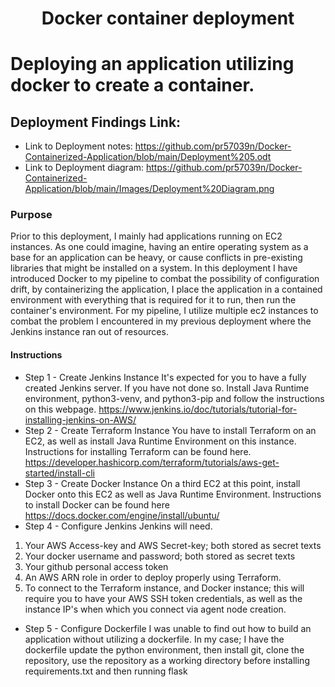 <h1 align="center">Docker container deployment<h1> 
  
Deploying an application utilizing docker to create a container.

## Deployment Findings Link:
- Link to Deployment notes: https://github.com/pr57039n/Docker-Containerized-Application/blob/main/Deployment%205.odt
- Link to Deployment diagram: https://github.com/pr57039n/Docker-Containerized-Application/blob/main/Images/Deployment%20Diagram.png

### Purpose

  Prior to this deployment, I mainly had applications running on EC2 instances. As one could imagine, having an entire operating system as a base for an application can be heavy, or cause conflicts in pre-existing libraries that might be installed on a system. In this deployment I have introduced Docker to my pipeline to combat the possibility of configuration drift, by containerizing the application, I place the application in a contained environment with everything that is required for it to run, then run the container's environment. For my pipeline, I utilize multiple ec2 instances to combat the problem I encountered in my previous deployment where the Jenkins instance ran out of resources.
  
#### Instructions
  - Step 1 - Create Jenkins Instance
  It's expected for you to have a fully created Jenkins server. If you have not done so. Install Java Runtime environment, python3-venv, and python3-pip and follow the instructions on this webpage. https://www.jenkins.io/doc/tutorials/tutorial-for-installing-jenkins-on-AWS/ 
  - Step 2 - Create Terraform Instance
  You have to install Terraform on an EC2, as well as install Java Runtime Environment on this instance. Instructions for installing Terraform can be found here. https://developer.hashicorp.com/terraform/tutorials/aws-get-started/install-cli
  - Step 3 - Create Docker Instance
  On a third EC2 at this point, install Docker onto this EC2 as well as Java Runtime Environment. Instructions to install Docker can be found here https://docs.docker.com/engine/install/ubuntu/
  - Step 4 - Configure Jenkins
  Jenkins will need.
  1. Your AWS Access-key and AWS Secret-key; both stored as secret texts
  2. Your docker username and password; both stored as secret texts
  3. Your github personal access token
  4. An AWS ARN role in order to deploy properly using Terraform.
  5. To connect to the Terraform instance, and Docker instance; this will require you to have your AWS SSH token credentials, as well as the instance IP's when which you connect via agent node creation.
  - Step 5 - Configure Dockerfile
  I was unable to find out how to build an application without utilizing a dockerfile. In my case; I have the dockerfile update the python environment, then install git, clone the repository, use the repository as a working directory before installing requirements.txt and then running flask

